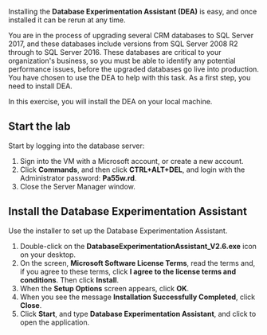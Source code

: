 Installing the **Database Experimentation Assistant (DEA)** is easy, and once installed it can be rerun at any time. 

You are in the process of upgrading several CRM databases to SQL Server 2017, and these databases include versions from SQL Server 2008 R2 through to SQL Server 2016. These databases are critical to your organization's business, so you must be able to identify any potential performance issues, before the upgraded databases go live into production. You have chosen to use the DEA to help with this task. As a first step, you need to install DEA.

In this exercise, you will install the DEA on your local machine.

## Start the lab

Start by logging into the database server:

1. Sign into the VM with a Microsoft account, or create a new account.
1. Click **Commands**, and then click **CTRL+ALT+DEL**, and login with the Administrator password: **Pa55w.rd**.
1. Close the Server Manager window.

## Install the Database Experimentation Assistant

Use the installer to set up the Database Experimentation Assistant.

1. Double-click on the **DatabaseExperimentationAssistant_V2.6.exe** icon on your desktop.
1. On the screen, **Microsoft Software License Terms**, read the terms and, if you agree to these terms, click **I agree to the license terms and conditions**. Then click **Install**.
1. When the **Setup Options** screen appears, click **OK**.
1. When you see the message **Installation Successfully Completed**, click **Close**.
1. Click **Start**, and type **Database Experimentation Assistant**, and click to open the application.

